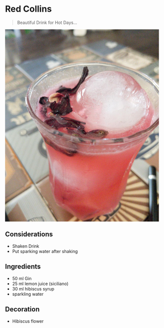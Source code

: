 # Red Collins

> Beautiful Drink for Hot Days... 

<div align=>
	<img align="center" width="600px" src="/assets/img/red-collins.jpg">
</div> 

## Considerations

* Shaken Drink
* Put sparking water after shaking

## Ingredients

* 50 ml Gin
* 25 ml lemon juice (siciliano)
* 30 ml hibiscus syrup
* sparkling water

## Decoration

* Hibiscus flower